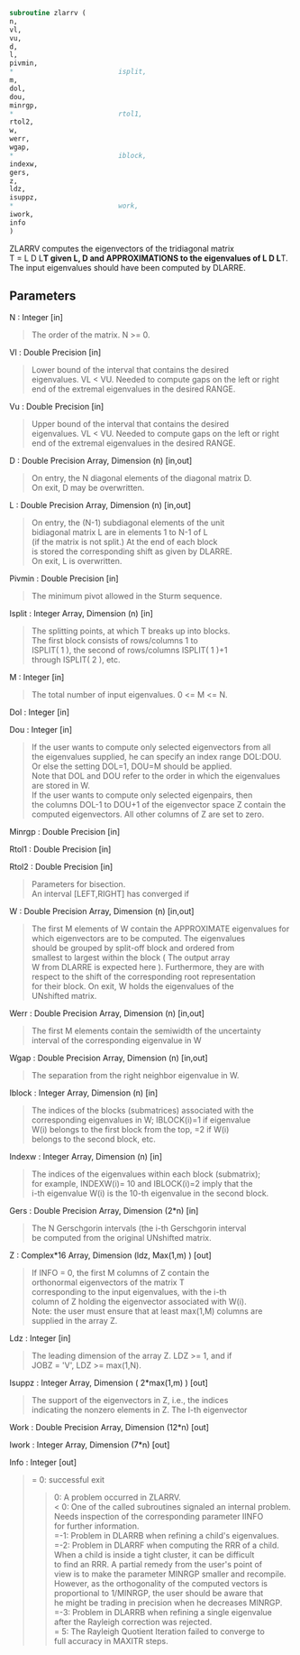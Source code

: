 ```fortran  
subroutine zlarrv (  
n,  
vl,  
vu,  
d,  
l,  
pivmin,  
*                          isplit,  
m,  
dol,  
dou,  
minrgp,  
*                          rtol1,  
rtol2,  
w,  
werr,  
wgap,  
*                          iblock,  
indexw,  
gers,  
z,  
ldz,  
isuppz,  
*                          work,  
iwork,  
info  
)  
```  
  
ZLARRV computes the eigenvectors of the tridiagonal matrix  
T = L D L**T given L, D and APPROXIMATIONS to the eigenvalues of L D L**T.  
The input eigenvalues should have been computed by DLARRE.  
  
## Parameters  
N : Integer [in]  
> The order of the matrix.  N >= 0.  
  
Vl : Double Precision [in]  
> Lower bound of the interval that contains the desired  
> eigenvalues. VL < VU. Needed to compute gaps on the left or right  
> end of the extremal eigenvalues in the desired RANGE.  
  
Vu : Double Precision [in]  
> Upper bound of the interval that contains the desired  
> eigenvalues. VL < VU. Needed to compute gaps on the left or right  
> end of the extremal eigenvalues in the desired RANGE.  
  
D : Double Precision Array, Dimension (n) [in,out]  
> On entry, the N diagonal elements of the diagonal matrix D.  
> On exit, D may be overwritten.  
  
L : Double Precision Array, Dimension (n) [in,out]  
> On entry, the (N-1) subdiagonal elements of the unit  
> bidiagonal matrix L are in elements 1 to N-1 of L  
> (if the matrix is not split.) At the end of each block  
> is stored the corresponding shift as given by DLARRE.  
> On exit, L is overwritten.  
  
Pivmin : Double Precision [in]  
> The minimum pivot allowed in the Sturm sequence.  
  
Isplit : Integer Array, Dimension (n) [in]  
> The splitting points, at which T breaks up into blocks.  
> The first block consists of rows/columns 1 to  
> ISPLIT( 1 ), the second of rows/columns ISPLIT( 1 )+1  
> through ISPLIT( 2 ), etc.  
  
M : Integer [in]  
> The total number of input eigenvalues.  0 <= M <= N.  
  
Dol : Integer [in]  
  
Dou : Integer [in]  
> If the user wants to compute only selected eigenvectors from all  
> the eigenvalues supplied, he can specify an index range DOL:DOU.  
> Or else the setting DOL=1, DOU=M should be applied.  
> Note that DOL and DOU refer to the order in which the eigenvalues  
> are stored in W.  
> If the user wants to compute only selected eigenpairs, then  
> the columns DOL-1 to DOU+1 of the eigenvector space Z contain the  
> computed eigenvectors. All other columns of Z are set to zero.  
  
Minrgp : Double Precision [in]  
  
Rtol1 : Double Precision [in]  
  
Rtol2 : Double Precision [in]  
> Parameters for bisection.  
> An interval [LEFT,RIGHT] has converged if  
  
W : Double Precision Array, Dimension (n) [in,out]  
> The first M elements of W contain the APPROXIMATE eigenvalues for  
> which eigenvectors are to be computed.  The eigenvalues  
> should be grouped by split-off block and ordered from  
> smallest to largest within the block ( The output array  
> W from DLARRE is expected here ). Furthermore, they are with  
> respect to the shift of the corresponding root representation  
> for their block. On exit, W holds the eigenvalues of the  
> UNshifted matrix.  
  
Werr : Double Precision Array, Dimension (n) [in,out]  
> The first M elements contain the semiwidth of the uncertainty  
> interval of the corresponding eigenvalue in W  
  
Wgap : Double Precision Array, Dimension (n) [in,out]  
> The separation from the right neighbor eigenvalue in W.  
  
Iblock : Integer Array, Dimension (n) [in]  
> The indices of the blocks (submatrices) associated with the  
> corresponding eigenvalues in W; IBLOCK(i)=1 if eigenvalue  
> W(i) belongs to the first block from the top, =2 if W(i)  
> belongs to the second block, etc.  
  
Indexw : Integer Array, Dimension (n) [in]  
> The indices of the eigenvalues within each block (submatrix);  
> for example, INDEXW(i)= 10 and IBLOCK(i)=2 imply that the  
> i-th eigenvalue W(i) is the 10-th eigenvalue in the second block.  
  
Gers : Double Precision Array, Dimension (2*n) [in]  
> The N Gerschgorin intervals (the i-th Gerschgorin interval  
> be computed from the original UNshifted matrix.  
  
Z : Complex*16 Array, Dimension (ldz, Max(1,m) ) [out]  
> If INFO = 0, the first M columns of Z contain the  
> orthonormal eigenvectors of the matrix T  
> corresponding to the input eigenvalues, with the i-th  
> column of Z holding the eigenvector associated with W(i).  
> Note: the user must ensure that at least max(1,M) columns are  
> supplied in the array Z.  
  
Ldz : Integer [in]  
> The leading dimension of the array Z.  LDZ >= 1, and if  
> JOBZ = 'V', LDZ >= max(1,N).  
  
Isuppz : Integer Array, Dimension ( 2*max(1,m) ) [out]  
> The support of the eigenvectors in Z, i.e., the indices  
> indicating the nonzero elements in Z. The I-th eigenvector  
  
Work : Double Precision Array, Dimension (12*n) [out]  
  
Iwork : Integer Array, Dimension (7*n) [out]  
  
Info : Integer [out]  
> = 0:  successful exit  
> > 0:  A problem occurred in ZLARRV.  
> < 0:  One of the called subroutines signaled an internal problem.  
> Needs inspection of the corresponding parameter IINFO  
> for further information.  
> =-1:  Problem in DLARRB when refining a child's eigenvalues.  
> =-2:  Problem in DLARRF when computing the RRR of a child.  
> When a child is inside a tight cluster, it can be difficult  
> to find an RRR. A partial remedy from the user's point of  
> view is to make the parameter MINRGP smaller and recompile.  
> However, as the orthogonality of the computed vectors is  
> proportional to 1/MINRGP, the user should be aware that  
> he might be trading in precision when he decreases MINRGP.  
> =-3:  Problem in DLARRB when refining a single eigenvalue  
> after the Rayleigh correction was rejected.  
> = 5:  The Rayleigh Quotient Iteration failed to converge to  
> full accuracy in MAXITR steps.  
  
